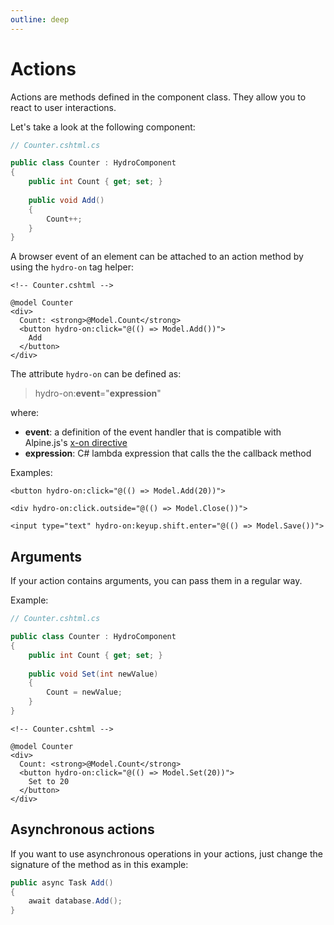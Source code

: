 ```yaml
---
outline: deep
---
```


# Actions

Actions are methods defined in the component class. They allow you to react to user interactions.

Let's take a look at the following component:

```c#
// Counter.cshtml.cs

public class Counter : HydroComponent
{
    public int Count { get; set; }
    
    public void Add()
    {
        Count++;
    }
}
```

A browser event of an element can be attached to an action method by using the `hydro-on` tag helper:

```razor
<!-- Counter.cshtml -->

@model Counter
<div>
  Count: <strong>@Model.Count</strong>
  <button hydro-on:click="@(() => Model.Add())">
    Add
  </button>
</div>
```

The attribute `hydro-on` can be defined as:

> hydro-on:**event**="**expression**"

where:
- **event**: a definition of the event handler that is compatible with Alpine.js's [x-on directive](https://alpinejs.dev/directives/on)
- **expression**: C# lambda expression that calls the the callback method

Examples:

```razor
<button hydro-on:click="@(() => Model.Add(20))">

<div hydro-on:click.outside="@(() => Model.Close())">

<input type="text" hydro-on:keyup.shift.enter="@(() => Model.Save())">
```

## Arguments

If your action contains arguments, you can pass them in a regular way.

Example:

```c#
// Counter.cshtml.cs

public class Counter : HydroComponent
{
    public int Count { get; set; }
    
    public void Set(int newValue)
    {
        Count = newValue;
    }
}
```

```razor
<!-- Counter.cshtml -->

@model Counter
<div>
  Count: <strong>@Model.Count</strong>
  <button hydro-on:click="@(() => Model.Set(20))">
    Set to 20
  </button>
</div>
```

## Asynchronous actions

If you want to use asynchronous operations in your actions, just change the signature of the method as in this example:
```c#
public async Task Add()
{
    await database.Add();
}

```